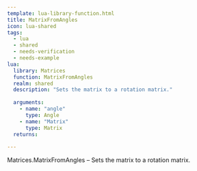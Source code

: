 ```yaml
---
template: lua-library-function.html
title: MatrixFromAngles
icon: lua-shared
tags:
  - lua
  - shared
  - needs-verification
  - needs-example
lua:
  library: Matrices
  function: MatrixFromAngles
  realm: shared
  description: "Sets the matrix to a rotation matrix."
  
  arguments:
    - name: "angle"
      type: Angle
    - name: "Matrix"
      type: Matrix
  returns:
    
---
```


<div class="lua__search__keywords">
Matrices.MatrixFromAngles &#x2013; Sets the matrix to a rotation matrix.
</div>

